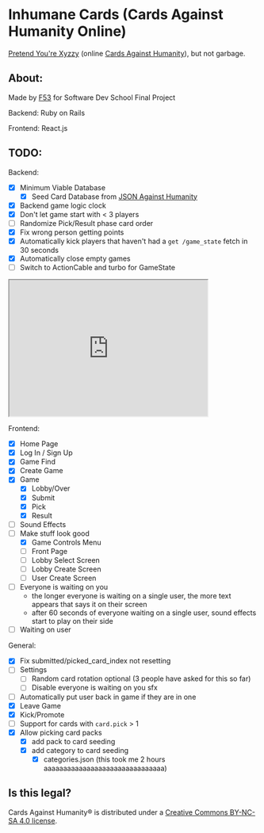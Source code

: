 # Inhumane Cards (Cards Against Humanity Online)
[Pretend You're Xyzzy](https://pyx-1.pretendyoure.xyz/zy/) (online [Cards Against Humanity](https://www.cardsagainsthumanity.com/)), but not garbage.

## About:
Made by [F53](https://f53.dev) for Software Dev School Final Project

Backend: Ruby on Rails

Frontend: React.js

## TODO:
Backend:
- [x] Minimum Viable Database
  - [x] Seed Card Database from [JSON Against Humanity](https://crhallberg.com/cah/)
- [x] Backend game logic clock
- [x] Don't let game start with < 3 players
- [ ] Randomize Pick/Result phase card order
- [x] Fix wrong person getting points
- [x] Automatically kick players that haven't had a `get /game_state` fetch in 30 seconds
- [x] Automatically close empty games
- [ ] Switch to ActionCable and turbo for GameState

<iframe width="400" height="275" src='https://dbdiagram.io/embed/63506e9047094101959cbd7f'> </iframe>

Frontend:
- [x] Home Page
- [x] Log In / Sign Up
- [x] Game Find
- [x] Create Game
- [x] Game
  - [x] Lobby/Over
  - [x] Submit
  - [x] Pick
  - [x] Result
- [ ] Sound Effects
- [ ] Make stuff look good
  - [x] Game Controls Menu
  - [ ] Front Page
  - [ ] Lobby Select Screen
  - [ ] Lobby Create Screen
  - [ ] User Create Screen
- [ ] Everyone is waiting on you
  - the longer everyone is waiting on a single user, the more text appears that says it on their screen
  - after 60 seconds of everyone waiting on a single user, sound effects start to play on their side
- [ ] Waiting on user

General:
- [x] Fix submitted/picked_card_index not resetting
- [ ] Settings
  - [ ] Random card rotation optional
    (3 people have asked for this so far)
  - [ ] Disable everyone is waiting on you sfx
- [ ] Automatically put user back in game if they are in one
- [x] Leave Game
- [x] Kick/Promote
- [ ] Support for cards with `card.pick` > 1
- [x] Allow picking card packs
  - [x] add pack to card seeding
  - [x] add category to card seeding
    - [x] categories.json (this took me 2 hours aaaaaaaaaaaaaaaaaaaaaaaaaaaaaaa)

## Is this legal?
Cards Against Humanity® is distributed under a [Creative Commons BY-NC-SA 4.0 license](https://creativecommons.org/licenses/by-nc-sa/4.0/legalcode).